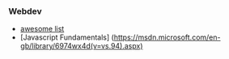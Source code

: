 ### Webdev
* [awesome list](https://github.com/sindresorhus/awesome)
* [Javascript Fundamentals] (https://msdn.microsoft.com/en-gb/library/6974wx4d(v=vs.94).aspx)


